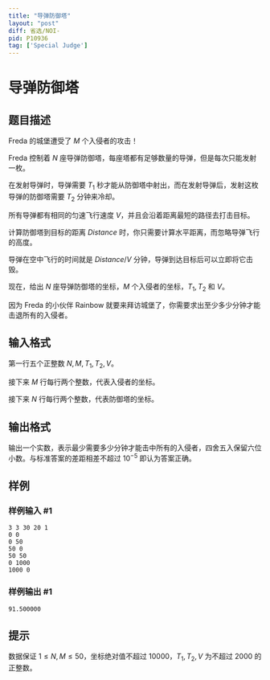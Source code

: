 ```yaml
---
title: "导弹防御塔"
layout: "post"
diff: 省选/NOI-
pid: P10936
tag: ['Special Judge']
---
```

# 导弹防御塔
## 题目描述

Freda 的城堡遭受了 $M$ 个入侵者的攻击！

Freda 控制着 $N$ 座导弹防御塔，每座塔都有足够数量的导弹，但是每次只能发射一枚。

在发射导弹时，导弹需要 $T_1$ 秒才能从防御塔中射出，而在发射导弹后，发射这枚导弹的防御塔需要 $T_2$ 分钟来冷却。

所有导弹都有相同的匀速飞行速度 $V$，并且会沿着距离最短的路径去打击目标。

计算防御塔到目标的距离 $Distance$ 时，你只需要计算水平距离，而忽略导弹飞行的高度。

导弹在空中飞行的时间就是 $Distance/V$ 分钟，导弹到达目标后可以立即将它击毁。

现在，给出 $N$ 座导弹防御塔的坐标，$M$ 个入侵者的坐标，$T_1,T_2$ 和 $V$。

因为 Freda 的小伙伴 Rainbow 就要来拜访城堡了，你需要求出至少多少分钟才能击退所有的入侵者。
## 输入格式

第一行五个正整数 $N,M,T_1,T_2,V$。

接下来 $M$ 行每行两个整数，代表入侵者的坐标。

接下来 $N$ 行每行两个整数，代表防御塔的坐标。
## 输出格式

输出一个实数，表示最少需要多少分钟才能击中所有的入侵者，四舍五入保留六位小数。与标准答案的差距相差不超过 $10^{-5}$ 即认为答案正确。
## 样例

### 样例输入 #1
```
3 3 30 20 1
0 0
0 50
50 0
50 50
0 1000
1000 0
```
### 样例输出 #1
```
91.500000

```
## 提示

数据保证 $1 \le N,M \le 50$，坐标绝对值不超过 $10000$，$T_1,T_2,V$ 为不超过 $2000$ 的正整数。

